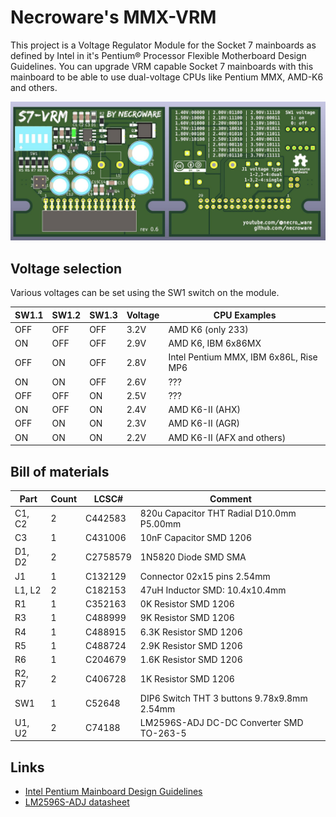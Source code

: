 # Necroware's MMX-VRM

This project is a Voltage Regulator Module for the Socket 7 mainboards as
defined by Intel in it's Pentium® Processor Flexible Motherboard Design
Guidelines. You can upgrade VRM capable Socket 7 mainboards with this mainboard
to be able to use dual-voltage CPUs like Pentium MMX, AMD-K6 and others.

![GamePort Adapter](./photo.jpg)

## Voltage selection

Various voltages can be set using the SW1 switch on the module.

SW1.1 | SW1.2 | SW1.3 | Voltage | CPU Examples
------|-------|-------|---------|-------------------------------
OFF   | OFF   | OFF   | 3.2V    | AMD K6 (only 233)
ON    | OFF   | OFF   | 2.9V    | AMD K6, IBM 6x86MX
OFF   | ON    | OFF   | 2.8V    | Intel Pentium MMX, IBM 6x86L, Rise MP6
ON    | ON    | OFF   | 2.6V    | ???
OFF   | OFF   | ON    | 2.5V    | ???
ON    | OFF   | ON    | 2.4V    | AMD K6-II (AHX)
OFF   | ON    | ON    | 2.3V    | AMD K6-II (AGR)
ON    | ON    | ON    | 2.2V    | AMD K6-II (AFX and others)


## Bill of materials

Part    | Count | LCSC#    | Comment
--------|-------|----------|--------------------------------------------
C1, C2  |   2   | C442583  | 820u Capacitor THT Radial D10.0mm P5.00mm
C3      |   1   | C431006  | 10nF Capacitor SMD 1206
D1, D2  |   2   | C2758579 | 1N5820 Diode SMD SMA 
J1      |   1   | C132129  | Connector 02x15 pins 2.54mm
L1, L2  |   2   | C182153  | 47uH Inductor SMD: 10.4x10.4mm
R1      |   1   | C352163  | 0K   Resistor SMD 1206 
R3      |   1   | C488999  | 9K   Resistor SMD 1206
R4      |   1   | C488915  | 6.3K Resistor SMD 1206
R5      |   1   | C488724  | 2.9K Resistor SMD 1206
R6      |   1   | C204679  | 1.6K Resistor SMD 1206
R2, R7  |   2   | C406728  | 1K   Resistor SMD 1206
SW1     |   1   | C52648   | DIP6 Switch THT 3 buttons 9.78x9.8mm 2.54mm
U1, U2  |   2   | C74188   | LM2596S-ADJ DC-DC Converter SMD TO-263-5

## Links
* [Intel Pentium Mainboard Design Guidelines](./docs/24318702.pdf)
* [LM2596S-ADJ datasheet](./docs/XL2596S-12E1_C74191.pdf)

